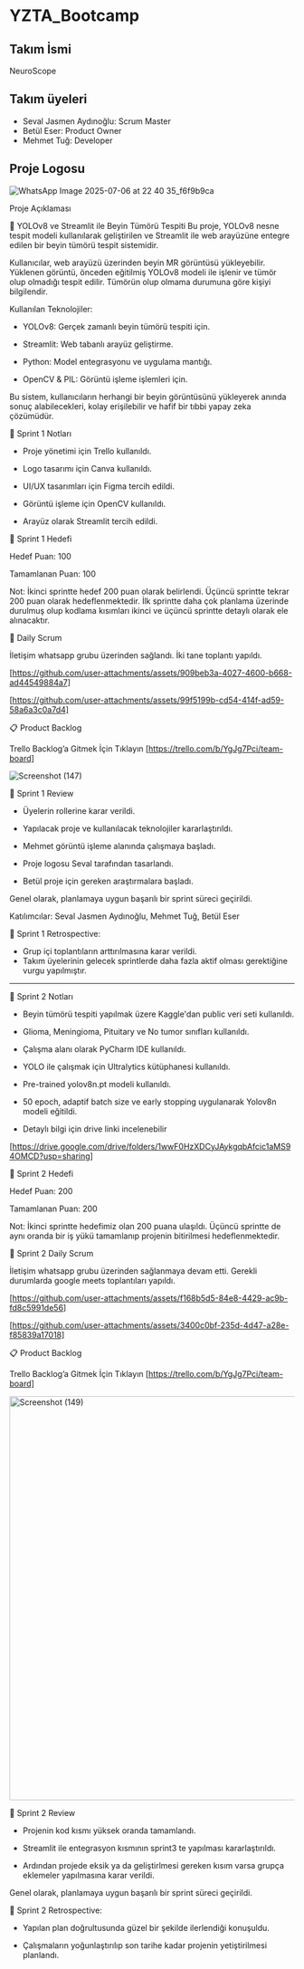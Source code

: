 # YZTA_Bootcamp

## Takım İsmi

NeuroScope

## Takım üyeleri

- Seval Jasmen Aydınoğlu: Scrum Master
- Betül Eser: Product Owner
- Mehmet Tuğ: Developer

## Proje Logosu

![WhatsApp Image 2025-07-06 at 22 40 35_f6f9b9ca](https://github.com/user-attachments/assets/c4526985-b716-4e73-bd26-071c481a0ba1)


Proje Açıklaması

🧠 YOLOv8 ve Streamlit ile Beyin Tümörü Tespiti
Bu proje, YOLOv8 nesne tespit modeli kullanılarak geliştirilen ve Streamlit ile web arayüzüne entegre edilen bir beyin tümörü tespit sistemidir.

Kullanıcılar, web arayüzü üzerinden beyin MR görüntüsü yükleyebilir. Yüklenen görüntü, önceden eğitilmiş YOLOv8 modeli ile işlenir ve tümör olup olmadığı tespit edilir. Tümörün olup olmama durumuna göre kişiyi bilgilendir.

Kullanılan Teknolojiler:

* YOLOv8: Gerçek zamanlı beyin tümörü tespiti için.

* Streamlit: Web tabanlı arayüz geliştirme.

* Python: Model entegrasyonu ve uygulama mantığı.

* OpenCV & PIL: Görüntü işleme işlemleri için.

Bu sistem, kullanıcıların herhangi bir beyin görüntüsünü yükleyerek anında sonuç alabilecekleri, kolay erişilebilir ve hafif bir tıbbi yapay zeka çözümüdür.

📌 Sprint 1 Notları

- Proje yönetimi için Trello kullanıldı.
  
- Logo tasarımı için Canva kullanıldı.

- UI/UX tasarımları için Figma tercih edildi.

- Görüntü işleme için OpenCV kullanıldı.

- Arayüz olarak Streamlit tercih edildi.
  

🎯 Sprint 1 Hedefi

Hedef Puan: 100

Tamamlanan Puan: 100

Not: İkinci sprintte hedef 200 puan olarak belirlendi. Üçüncü sprintte tekrar 200 puan olarak hedeflenmektedir. İlk sprintte daha çok planlama üzerinde durulmuş olup kodlama kısımları ikinci ve üçüncü sprintte detaylı olarak ele alınacaktır.

📅 Daily Scrum

İletişim whatsapp grubu üzerinden sağlandı. İki tane toplantı yapıldı.

[https://github.com/user-attachments/assets/909beb3a-4027-4600-b668-ad44549884a7]

[https://github.com/user-attachments/assets/99f5199b-cd54-414f-ad59-58a6a3c0a7d4]

📋 Product Backlog

Trello Backlog’a Gitmek İçin Tıklayın [https://trello.com/b/YgJg7Pci/team-board]

![Screenshot (147)](https://github.com/user-attachments/assets/0fc9668b-5dcf-42da-95cf-a34176197b92)


🧾 Sprint 1 Review

- Üyelerin rollerine karar verildi.

- Yapılacak proje ve kullanılacak teknolojiler kararlaştırıldı.
  
- Mehmet görüntü işleme alanında çalışmaya başladı.

- Proje logosu Seval tarafından tasarlandı.

- Betül proje için gereken araştırmalara başladı.

Genel olarak, planlamaya uygun başarılı bir sprint süreci geçirildi.

Katılımcılar:
Seval Jasmen Aydınoğlu, Mehmet Tuğ, Betül Eser

🔄 Sprint 1 Retrospective:

-  Grup içi toplantıların arttırılmasına karar verildi.
-  Takım üyelerinin gelecek sprintlerde daha fazla aktif olması gerektiğine vurgu yapılmıştır.

--------------------------------------------------------------------------------------------------------------------------------

📌 Sprint 2 Notları

- Beyin tümörü tespiti yapılmak üzere Kaggle'dan public veri seti kullanıldı.

- Glioma, Meningioma, Pituitary ve No tumor sınıfları kullanıldı.

- Çalışma alanı olarak PyCharm IDE kullanıldı.

- YOLO ile çalışmak için Ultralytics kütüphanesi kullanıldı. 

- Pre-trained yolov8n.pt modeli kullanıldı.

- 50 epoch, adaptif batch size ve early stopping uygulanarak Yolov8n modeli eğitildi.

- Detaylı bilgi için drive linki incelenebilir

[https://drive.google.com/drive/folders/1wwF0HzXDCyJAykgqbAfcic1aMS94OMCD?usp=sharing]
  

🎯 Sprint 2 Hedefi

Hedef Puan: 200

Tamamlanan Puan: 200

Not: İkinci sprintte hedefimiz olan 200 puana ulaşıldı. Üçüncü sprintte de aynı oranda bir iş yükü tamamlanıp projenin bitirilmesi hedeflenmektedir.

📅 Sprint 2 Daily Scrum

İletişim whatsapp grubu üzerinden sağlanmaya devam etti. Gerekli durumlarda google meets toplantıları yapıldı.

[https://github.com/user-attachments/assets/f168b5d5-84e8-4429-ac9b-fd8c5991de56]

[https://github.com/user-attachments/assets/3400c0bf-235d-4d47-a28e-f85839a17018]


📋 Product Backlog

Trello Backlog’a Gitmek İçin Tıklayın [https://trello.com/b/YgJg7Pci/team-board]

<img width="1121" height="714" alt="Screenshot (149)" src="https://github.com/user-attachments/assets/a14b922c-dc76-42da-8e67-55bf3560279b" />



🧾 Sprint 2 Review

- Projenin kod kısmı yüksek oranda tamamlandı.
  
- Streamlit ile entegrasyon kısmının sprint3 te yapılması kararlaştırıldı.

- Ardından projede eksik ya da geliştirlmesi gereken kısım varsa grupça eklemeler yapılmasına karar verildi.

Genel olarak, planlamaya uygun başarılı bir sprint süreci geçirildi.


🔄 Sprint 2 Retrospective:

-  Yapılan plan doğrultusunda güzel bir şekilde ilerlendiği konuşuldu.
  
-  Çalışmaların yoğunlaştırılıp son tarihe kadar projenin yetiştirilmesi planlandı.


